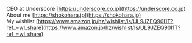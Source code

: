 CEO at Underscore [https://underscore.co.jp](https://underscore.co.jp)  
About me [https://shokohara.jp](https://shokohara.jp)  
My wishlist [https://www.amazon.jp/hz/wishlist/ls/UL9JZEQ90I1T?ref_=wl_share](https://www.amazon.jp/hz/wishlist/ls/UL9JZEQ90I1T?ref_=wl_share)
